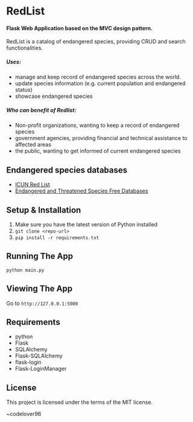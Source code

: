 # RedList
#### Flask Web Application based on the MVC design pattern.

RedList is a catalog of endangered species, providing CRUD and search functionalities.

##### Uses:
- manage and keep record of endangered species across the world.
- update species information (e.g. current population and endangered status)
- showcase endangered species

##### Who can benefit of Redlist:
- Non-profit organizations, wanting to keep a record of endangered species
- government agencies, providing financial and technical assistance to affected areas
- the public, wanting to get informed of current endangered species

## Endangered species databases
- [ICUN Red List](https://www.iucnredlist.org/)
- [Endangered and Threatened Species Free Databases
](https://guides.loc.gov/endangered-species/electronic-resources/free-databases)


## Setup & Installation

1. Make sure you have the latest version of Python installed
2. ```git clone <repo-url>```
3. ```pip install -r requirements.txt```

## Running The App
``` python main.py ```

## Viewing The App
Go to `http://127.0.0.1:5000`

## Requirements
- python
- Flask
- SQLAlchemy
- Flask-SQLAlchemy
- flask-login
- Flask-LoginManager

## License
This project is licensed under the terms of the MIT license.


~codelover96